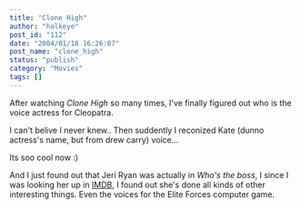 ```yaml
---
title: "Clone High"
author: "halkeye"
post_id: "112"
date: "2004/01/18 16:26:07"
post_name: "clone_high"
status: "publish"
category: "Movies"
tags: []
---
```


After watching _Clone High_ so many times, I've finally figured out who is the voice actress for Cleopatra.

I can't belive I never knew.. Then suddently I reconized Kate (dunno actress's name, but from drew carry) voice...

Its soo cool now :)

And I just found out that Jeri Ryan was actually in _Who's the boss_, I since I was looking her up in [IMDB](https://www.imdb.com/), I found out she's done all kinds of other interesting things. Even the voices for the Elite Forces computer game.